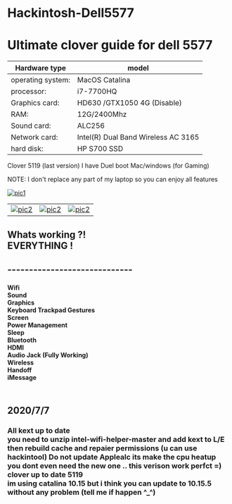# Hackintosh-Dell5577
<h1>Ultimate clover guide for dell 5577
</h1>
<table>
<thead>
<tr>
<th><font style="vertical-align: inherit;"><font style="vertical-align: inherit;">Hardware type</font></font></th>
<th><font style="vertical-align: inherit;"><font style="vertical-align: inherit;">model</font></font></th>
</tr>
</thead>
<tbody>
<tr>
<td><font style="vertical-align: inherit;"><font style="vertical-align: inherit;">operating system:</font></font></td>
<td><font style="vertical-align: inherit;"><font style="vertical-align: inherit;">MacOS Catalina </font></font></td>
</tr>
<tr>
<td><font style="vertical-align: inherit;"><font style="vertical-align: inherit;">processor:</font></font></td>
<td><font style="vertical-align: inherit;"><font style="vertical-align: inherit;">i7-7700HQ</font></font></td>
</tr>
<tr>
<td><font style="vertical-align: inherit;"><font style="vertical-align: inherit;">Graphics card:</font></font></td>
<td><font style="vertical-align: inherit;"><font style="vertical-align: inherit;">HD630 /GTX1050 4G (Disable)</font></font></td>
</tr>
<tr>
<td><font style="vertical-align: inherit;"><font style="vertical-align: inherit;">RAM:</font></font></td>
<td><font style="vertical-align: inherit;"><font style="vertical-align: inherit;">12G/2400Mhz</font></font></td>
</tr>
<tr>
<td><font style="vertical-align: inherit;"><font style="vertical-align: inherit;">Sound card:</font></font></td>
<td><font style="vertical-align: inherit;"><font style="vertical-align: inherit;">ALC256</font></font></td>
</tr>
<tr>
<td><font style="vertical-align: inherit;"><font style="vertical-align: inherit;">Network card:</font></font></td>
<td><font style="vertical-align: inherit;"><font style="vertical-align: inherit;">Intel(R) Dual Band Wireless AC 3165</font></font></td>
</tr>
<tr>
<td><font style="vertical-align: inherit;"><font style="vertical-align: inherit;">hard disk:</font></font></td>
<td><font style="vertical-align: inherit;"><font style="vertical-align: inherit;">HP S700 SSD</font></font></td>
</tr>
</tbody>
</table>

Clover 5119 (last version)
I have Duel boot  Mac/windows (for Gaming)


NOTE:
I don't replace any part of my laptop
so you can enjoy all features




<a target="_blank" rel="noopener noreferrer" href="https://i.ibb.co/g7Wx27w/Screenshot-2020-07-10-at-9-40-34-AM.png"><img src="https://i.ibb.co/g7Wx27w/Screenshot-2020-07-10-at-9-40-34-AM.png" alt="pic1" style="max-width:100%;"></a>
<table>

<tbody>
<tr>
<td><a target="_blank" rel="noopener noreferrer" href="https://i.ibb.co/v32mRrR/Screenshot-2020-07-10-at-9-08-28-AM.png"><img src="https://i.ibb.co/v32mRrR/Screenshot-2020-07-10-at-9-08-28-AM.png" alt="pic2" style="max-width:100%;"></a></td>
  <td><a target="_blank" rel="noopener noreferrer" href="https://i.ibb.co/twRNtz1/Screenshot-2020-07-10-at-8-53-45-AM.png"><img <img src="https://i.ibb.co/twRNtz1/Screenshot-2020-07-10-at-8-53-45-AM.png" alt="pic2" style="max-width:100%;"></a></td>
  <td><a target="_blank" rel="noopener noreferrer" href="https://i.ibb.co/tXhfDWk/Screenshot-2020-07-10-at-8-53-04-AM.png"><img src="https://i.ibb.co/tXhfDWk/Screenshot-2020-07-10-at-8-53-04-AM.png"  alt="pic2" style="max-width:100%;"></a></td>
</tr>
</tbody>
</table>


<h2>
Whats working ?! <br>
EVERYTHING !
  <h2>
-----------------------------  <h4>
Wifi <br>
Sound <br>
Graphics <br>
Keyboard
Trackpad Gestures <br>
Screen <br>
Power Management <br>
Sleep <br>
Bluetooth <br>
HDMI <br>
Audio Jack (Fully Working) <br>
Wireless <br>
Handoff <br>
iMessage <br>


</h4>



<h2>
  <br>
  2020/7/7
<p>
  
  <h3>
  All kext up to date <br>
  you need to unzip intel-wifi-helper-master and add kext to L/E then rebuild cache and repaier permissions (u can use hackintool)
  Do not update Applealc its make the cpu heatup <br>
  you dont even need the new one .. this verison work perfct =) <br>
  clover up to date 5119 <br>
  im using catalina 10.15 but i think you can update to 10.15.5 without any problem (tell me if happen ^_^)
  
  
  
 </p>
  

